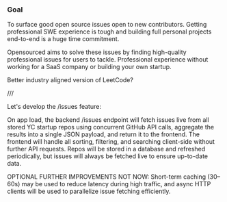 ### Goal
To surface good open source issues open to new contributors. Getting professional SWE experience is tough and building full personal projects end-to-end is a huge time commitment. 

Opensourced aims to solve these issues by finding high-quality professional issues for users to tackle. Professional experience without working for a SaaS company or building your own startup.

Better industry aligned version of LeetCode?



///

Let's develop the /issues feature:

On app load, the backend /issues endpoint will fetch issues live from all stored YC startup repos using concurrent GitHub API calls, aggregate the results into a single JSON payload, and return it to the frontend. The frontend will handle all sorting, filtering, and searching client-side without further API requests. Repos will be stored in a database and refreshed periodically, but issues will always be fetched live to ensure up-to-date data. 

OPTIONAL FURTHER IMPROVEMENTS NOT NOW: Short-term caching (30–60s) may be used to reduce latency during high traffic, and async HTTP clients will be used to parallelize issue fetching efficiently.